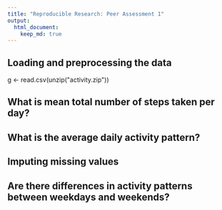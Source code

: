 ```yaml
---
title: "Reproducible Research: Peer Assessment 1"
output: 
  html_document:
    keep_md: true
---
```



## Loading and preprocessing the data
g <- read.csv(unzip("activity.zip"))


## What is mean total number of steps taken per day?



## What is the average daily activity pattern?



## Imputing missing values



## Are there differences in activity patterns between weekdays and weekends?
